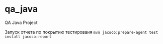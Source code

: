 # qa_java
QA Java Project

Запуск отчета по покрытию тестироваия `mvn jacoco:prepare-agent test install jacoco:report`